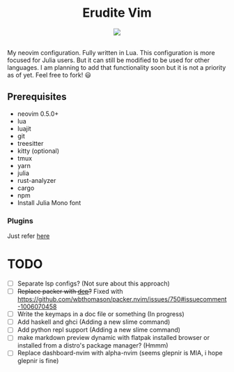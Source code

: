<div align="center"><h1> Erudite Vim </h1></div>
<div align="center"><img align="center" src="https://github.com/uncomfyhalomacro/erudite-vim/blob/main/screenshots/screenshot.png"></img></div><br/>



My neovim configuration. Fully written in Lua. This configuration is more focused for Julia users. But it can still be modified to be used for other languages. I am planning to add that functionality soon but it is not a priority as of yet. Feel free to fork! :smiley:

## Prerequisites

- neovim 0.5.0+
- lua
- luajit
- git
- treesitter
- kitty (optional)
- tmux
- yarn
- julia
- rust-analyzer
- cargo
- npm
- Install Julia Mono font

### Plugins

Just refer [here](https://github.com/uncomfyhalomacro/erudite-vim/blob/main/lua/plugins.lua)

# TODO

- [ ] Separate lsp configs? (Not sure about this approach)
- [ ] ~~Replace packer with [dep](https://github.com/chiyadev/dep)?~~ Fixed with https://github.com/wbthomason/packer.nvim/issues/750#issuecomment-1006070458
- [ ] Write the keymaps in a doc file or something (In progress)
- [ ] Add haskell and ghci (Adding a new slime command)
- [ ] Add python repl support (Adding a new slime command)
- [ ] make markdown preview dynamic with flatpak installed browser or installed from a distro's package manager? (Hmmm)
- [ ] Replace dashboard-nvim with alpha-nvim (seems glepnir is MIA, i hope glepnir is fine)
